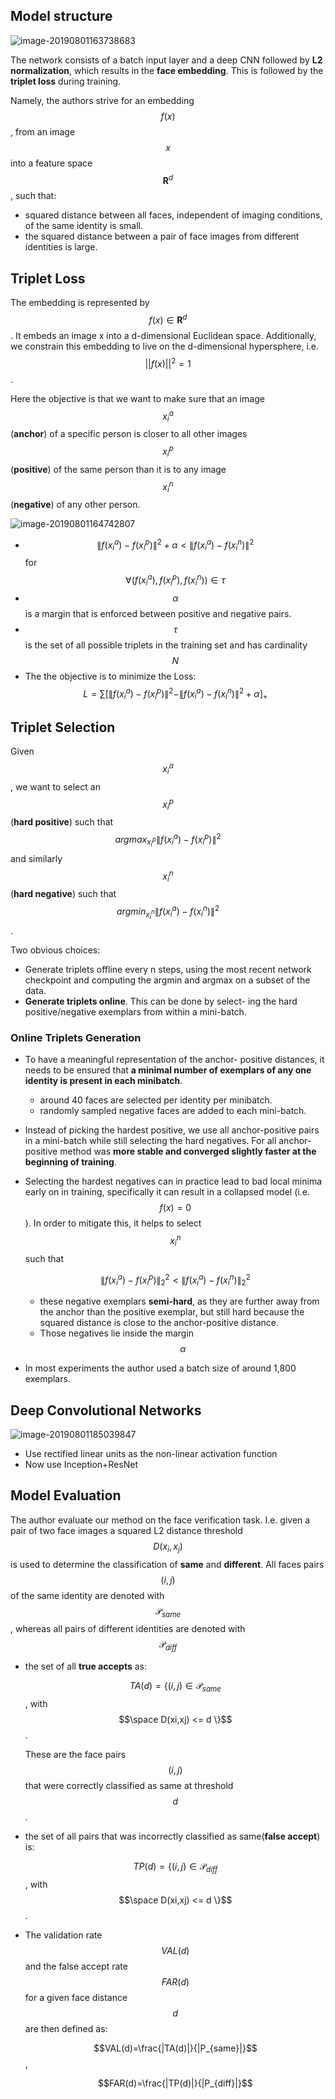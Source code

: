 ## Model structure

![image-20190801163738683](../.gitbook/assets/image-20190801163738683.png)

The network consists of a batch input layer and a deep CNN followed by **L2 normalization**, which results in the **face embedding**. This is followed by the **triplet loss** during training.

Namely, the authors strive for an embedding $$f(x)$$, from an image $$x$$ into a feature space $$\mathbf{R}^d$$, such that:

- squared distance between all faces, independent of imaging conditions, of the same identity is small.
- the squared distance between a pair of face images from different identities is large.

## Triplet Loss

The embedding is represented by $$f (x) \in \mathbf{R}^d$$ . It embeds an image x into a d-dimensional Euclidean space. Additionally, we constrain this embedding to live on the d-dimensional hypersphere, i.e. $$||f(x)||^2 = 1$$.

Here the objective is that we want to make sure that an image $$x^a_i$$\(**anchor**\) of a specific person is closer to all other images $$x^p_i$$ \(**positive**\) of the same person than it is to any image $$x^n_i$$ \(**negative**\) of any other person.

![image-20190801164742807](../.gitbook/assets/image-20190801164742807.png)

- $$\|f(x^a_i)-f(x^p_i)\|^2 +\alpha<\|f(x^a_i)-f(x^n_i)\|^2$$ for $$\forall (f(x^a_i),f(x^p_i),f(x^n_i))\in \tau$$
- $$\alpha$$ is a margin that is enforced between positive and negative pairs.
- $$\tau$$ is the set of all possible triplets in the training set and has cardinality $$N$$
- The the objective is to minimize the Loss: $$L = \sum [\|f(x^a_i)-f(x^p_i) \|^2-\|f(x^a_i)-f(x^n_i)\|^2+\alpha]_+$$

## Triplet Selection

Given $$x^a_i$$ , we want to select an $$x^p_i$$ \(**hard positive**\) such that $$argmax_{x^p_i} \|f (x^a_i )-f (x^p_i )\|^2$$ and similarly $$x^n_i$$ \(**hard negative**\) such that $$argmin_{x^n_i}\|f(x^a_i )-f (x^n_i )\|^2$$ .

Two obvious choices:

- Generate triplets offline every n steps, using the most recent network checkpoint and computing the argmin and argmax on a subset of the data.
- **Generate triplets online**. This can be done by select- ing the hard positive/negative exemplars from within a mini-batch.

### Online Triplets Generation

- To have a meaningful representation of the anchor- positive distances, it needs to be ensured that **a minimal number of exemplars of any one identity is present in each minibatch**.
  - around 40 faces are selected per identity per minibatch.
  - randomly sampled negative faces are added to each mini-batch.
- Instead of picking the hardest positive, we use all anchor-positive pairs in a mini-batch while still selecting the hard negatives. For all anchor-positive method was **more stable and converged slightly faster at the beginning of training**.
- Selecting the hardest negatives can in practice lead to bad local minima early on in training, specifically it can result in a collapsed model \(i.e. $$f(x) = 0$$\). In order to mitigate this, it helps to select $$x^n_i$$ such that

  $$\|f(x^a_i)-f(x^p_i)\|^2_2<\|f(x^a_i)-f(x^n_i)\|^2_2$$

  - these negative exemplars **semi-hard​**, as they are further away from the anchor than the positive exemplar, but still hard because the squared distance is close to the anchor-positive distance.
  - Those negatives lie inside the margin $$\alpha$$

- In most experiments the author used a batch size of around 1,800 exemplars.

## Deep Convolutional Networks

![image-20190801185039847](../.gitbook/assets/image-20190801185039847.png)

- Use rectified linear units as the non-linear activation function
- Now use Inception+ResNet

## Model Evaluation

The author evaluate our method on the face verification task. I.e. given a pair of two face images a squared L2 distance threshold $$D(x_i,x_j)$$ is used to determine the classification of **same** and **different**. All faces pairs $$(i, j)$$ of the same identity are denoted with $$\mathcal{P}_{same}$$, whereas all pairs of different identities are denoted with $$\mathcal{P}_{diff}$$

- the set of all **true accepts** as:

  $$TA(d) = \{ (i,j) \in \mathcal{P}_{same}$$, with $$\space D(xi,xj) <= d \}$$.

  These are the face pairs $$(i, j)$$ that were correctly classified as same at threshold $$d$$.

- the set of all pairs that was incorrectly classified as same\(**false accept**\) is:

  $$TP(d) = \{ (i,j) \in \mathcal{P}_{diff}$$, with $$\space D(xi,xj) <= d \}$$.

- The validation rate $$VAL(d)$$ and the false accept rate $$FAR(d)$$ for a given face distance $$d$$ are then defined as:

  $$VAL(d)=\frac{|TA(d)|}{|P_{same}|}$$ ,

  $$FAR(d)=\frac{|TP(d)|}{|P_{diff}|}$$
